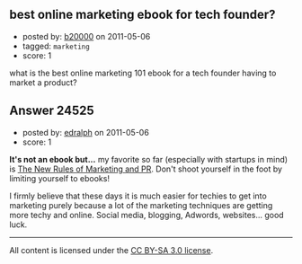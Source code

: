 ## best online marketing ebook for tech founder?

- posted by: [b20000](https://stackexchange.com/users/-1/5833-b20000) on 2011-05-06
- tagged: `marketing`
- score: 1

what is the best online marketing 101 ebook for a tech founder having to market a product? 


## Answer 24525

- posted by: [edralph](https://stackexchange.com/users/-1/9362-edralph) on 2011-05-06
- score: 1

<p><strong>It's not an ebook but...</strong> my favorite so far (especially with startups in mind) is <a href="http://rads.stackoverflow.com/amzn/click/1118026985" rel="nofollow">The New Rules of Marketing and PR</a>.  Don't shoot yourself in the foot by limiting yourself to ebooks!  </p>

<p>I firmly believe that these days it is much easier for techies to get into marketing purely because a lot of the marketing techniques are getting more techy and online.  Social media, blogging, Adwords, websites... good luck.</p>




---

All content is licensed under the [CC BY-SA 3.0 license](https://creativecommons.org/licenses/by-sa/3.0/).
